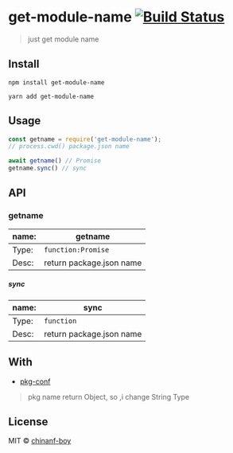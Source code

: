 # get-module-name [![Build Status](https://travis-ci.org/chinanf-boy/get-module-name.svg?branch=master)](https://travis-ci.org/chinanf-boy/get-module-name)

> just get module name

## Install



```
npm install get-module-name
```

```
yarn add get-module-name
```




## Usage

```js
const getname = require('get-module-name');
// process.cwd() package.json name

await getname() // Promise
getname.sync() // sync
```


## API

### getname

 name: | getname
---------|----------
Type: | `function:Promise`
Desc: | return package.json name

##### sync

 name: | sync
---------|----------
Type: | `function`
Desc: | return package.json name

## With

- [pkg-conf](https://github.com/sindresorhus/pkg-conf)

> pkg name return Object, so ,i change String Type

## License

MIT © [chinanf-boy](http://llever.com)
